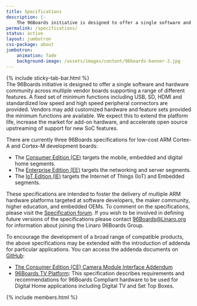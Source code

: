 ```yaml
---
title: Specifications
description: |-
    The 96Boards initiative is designed to offer a single software and hardware community across multiple vendor boards supporting a range of different features.
permalink: /specifications/
status: active
layout: jumbotron
css-package: about
jumbotron:
    animation: fade
    background-image: /assets/images/content/96boards-banner-2.jpg
---
```

<div class="row" id="content-container">
{% include sticky-tab-bar.html %}
<div class="container" markdown="1">
The 96Boards initiative is designed to offer a single software and hardware community across multiple vendor boards supporting a range of different features. A fixed set of minimum functions including USB, SD, HDMI and standardized low speed and high speed peripheral connectors are provided. Vendors may add customized hardware and feature sets provided the minimum functions are available. We expect this to extend the platform life, increase the market for add-on hardware, and accelerate open source upstreaming of support for new SoC features.

There are currently three 96Boards specifications for low-cost ARM Cortex-A and Cortex-M development boards:

* The [Consumer Edition (CE)](https://linaro.co/ce-specification) targets the mobile, embedded and digital home segments.
* The [Enterprise Edition (EE)](https://linaro.co/ee-specification) targets the networking and server segments.
* The [IoT Edition (IE)](https://linaro.co/ie-specification) targets the Internet of Things (IoT) and Embedded segments.

These specifications are intended to foster the delivery of multiple ARM hardware platforms targeted at software developers, the maker community, higher education, and embedded OEMs. To comment on the specifications, please visit the [Specification forum](https://discuss.96boards.org/c/specification/). If you wish to be involved in defining future versions of the specifications please contact [96Boards@Linaro.org](mailto:96Boards@Linaro.org) for information about joining the Linaro 96Boards Group.

To encourage the development of a broad range of compatible products, the above specifications may be extended with the introduction of addenda for particular applications. You can access the addenda documents on [GitHub](https://github.com/96boards/documentation/tree/master/Specifications/Addenda):

* [The Consumer Edition (CE) Camera Module Interface Addendum](https://linaro.co/camera-spec)
* [96Boards TV Platform](https://linaro.co/tv-specification): This specification describes requirements and recommendations for 96Boards Compliant hardware to be used for Digital Home applications including Digital TV and Set Top Boxes.
</div>
</div>

{% include members.html %}

